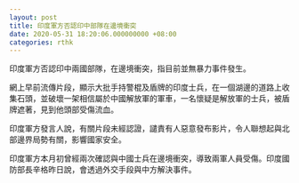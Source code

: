 ```yaml
---
layout: post
title: 印度軍方否認印中部隊在邊境衝突
date: 2020-05-31 18:20:06.000000000 +08:00
categories: rthk
---
```


印度軍方否認印中兩國部隊，在邊境衝突，指目前並無暴力事件發生。

網上早前流傳片段，顯示大批手持警棍及盾牌的印度士兵，在一個湖邊的道路上收集石頭，並破壞一架相信屬於中國解放軍的軍車，一名懷疑是解放軍的士兵，被盾牌遮著，見到他頭部受傷流血。

印度軍方發言人說，有關片段未經認證，譴責有人惡意發布影片，令人聯想起與北部邊界局勢有關，影響國家安全。

印度軍方本月初曾經兩次確認與中國士兵在邊境衝突，導致兩軍人員受傷。印度國防部長辛格昨日說，會透過外交手段與中方解決事件。
